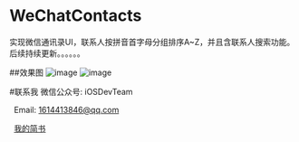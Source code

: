 # WeChatContacts
实现微信通讯录UI，联系人按拼音首字母分组排序A~Z，并且含联系人搜索功能。后续持续更新。。。。。。

##效果图
  ![image](https://github.com/shenAlexy/WeChatContacts/blob/master/WeChatContacts-demo/WeChatContacts-demo/x.png) ![image](https://github.com/shenAlexy/WeChatContacts/blob/master/WeChatContacts-demo/WeChatContacts-demo/y.png)

#联系我
   微信公众号:  iOSDevTeam
   
   Email: 1614413846@qq.com
   
   [我的简书](https://www.jianshu.com/u/275a5a14166e)  

